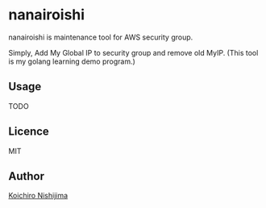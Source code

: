 nanairoishi
====

nanairoishi is maintenance tool for AWS security group.

Simply, Add My Global IP to security group and remove old MyIP.
(This tool is my golang learning demo program.)

## Usage

TODO

## Licence

MIT

## Author

[Koichiro Nishijima](https://github.com/k-nishijima/)
